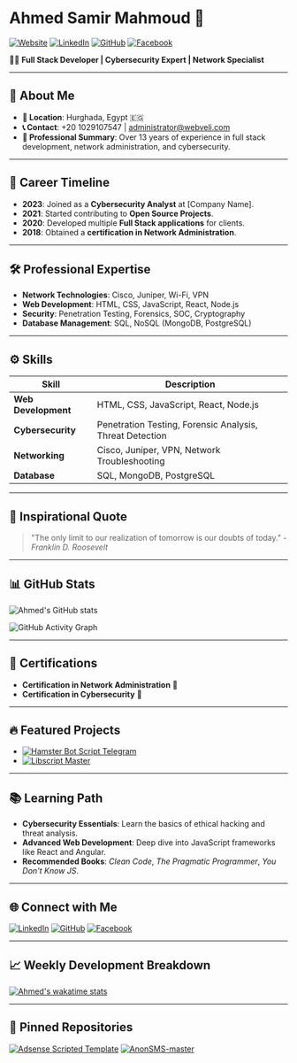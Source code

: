# Ahmed Samir Mahmoud 🌌

[![Website](https://img.shields.io/badge/Website-Makavael.com-blue)](https://Makavael.com) 
[![LinkedIn](https://img.shields.io/badge/LinkedIn-Connect-blue)](https://www.linkedin.com/in/makavael) 
[![GitHub](https://img.shields.io/badge/GitHub-Follow-blue)](https://github.com/Makavael)
[![Facebook](https://img.shields.io/badge/Facebook-Follow-blue)](https://www.facebook.com/BloodServer)

👨‍💻 **Full Stack Developer | Cybersecurity Expert | Network Specialist**

---

## 🌟 About Me
- **📍 Location**: Hurghada, Egypt 🇪🇬
- **📞 Contact**: +20 1029107547 | [administrator@webveli.com](mailto:administrator@webveli.com)
- **📝 Professional Summary**: Over 13 years of experience in full stack development, network administration, and cybersecurity.

---

## 🚀 Career Timeline
- **2023**: Joined as a **Cybersecurity Analyst** at [Company Name].
- **2021**: Started contributing to **Open Source Projects**.
- **2020**: Developed multiple **Full Stack applications** for clients.
- **2018**: Obtained a **certification in Network Administration**.

---

## 🛠️ Professional Expertise
- **Network Technologies**: Cisco, Juniper, Wi-Fi, VPN
- **Web Development**: HTML, CSS, JavaScript, React, Node.js
- **Security**: Penetration Testing, Forensics, SOC, Cryptography
- **Database Management**: SQL, NoSQL (MongoDB, PostgreSQL)

---

## ⚙️ Skills
| **Skill**              | **Description**                                           |
|------------------------|-----------------------------------------------------------|
| **Web Development**    | HTML, CSS, JavaScript, React, Node.js                     |
| **Cybersecurity**      | Penetration Testing, Forensic Analysis, Threat Detection  |
| **Networking**         | Cisco, Juniper, VPN, Network Troubleshooting              |
| **Database**           | SQL, MongoDB, PostgreSQL                                  |

---

## 🌌 Inspirational Quote
> "The only limit to our realization of tomorrow is our doubts of today." - *Franklin D. Roosevelt*

---

## 📊 GitHub Stats
![Ahmed's GitHub stats](https://github-readme-stats.vercel.app/api?username=Makavael&show_icons=true&theme=radical)

![GitHub Activity Graph](https://activity-graph.herokuapp.com/graph?username=Makavael&theme=react-dark)

---

## 📜 Certifications
- **Certification in Network Administration** 📃
- **Certification in Cybersecurity** 🔐

---

## 🔥 Featured Projects
- [![Hamster Bot Script Telegram](https://github-readme-stats.vercel.app/api/pin/?username=Makavael&repo=Hamster-Bot-Script-Telegram&theme=radical)](https://github.com/Makavael/Hamster-Bot-Script-Telegram)
- [![Libscript Master](https://github-readme-stats.vercel.app/api/pin/?username=Makavael&repo=Libscript-master&theme=radical)](https://github.com/Makavael/Libscript-master)

---

## 📚 Learning Path
- **Cybersecurity Essentials**: Learn the basics of ethical hacking and threat analysis.
- **Advanced Web Development**: Deep dive into JavaScript frameworks like React and Angular.
- **Recommended Books**: *Clean Code*, *The Pragmatic Programmer*, *You Don't Know JS*.

---

## 🌐 Connect with Me
[![LinkedIn](https://img.shields.io/badge/LinkedIn-Connect-blue)](https://www.linkedin.com/in/makavael) 
[![GitHub](https://img.shields.io/badge/GitHub-Follow-blue)](https://github.com/Makavael)
[![Facebook](https://img.shields.io/badge/Facebook-Follow-blue)](https://www.facebook.com/BloodServer)

---

## 📈 Weekly Development Breakdown
[![Ahmed's wakatime stats](https://github-readme-stats.vercel.app/api/wakatime?username=Makavael&layout=compact&theme=radical)](https://wakatime.com/@Makavael)

---

## 📌 Pinned Repositories
[![Adsense Scripted Template](https://github-readme-stats.vercel.app/api/pin/?username=Makavael&repo=Adsense-Scripted-Template&theme=radical)](https://github.com/Makavael/Adsense-Scripted-Template)
[![AnonSMS-master](https://github-readme-stats.vercel.app/api/pin/?username=Makavael&repo=AnonSMS-master&theme=radical)](https://github.com/Makavael/AnonSMS-master)
